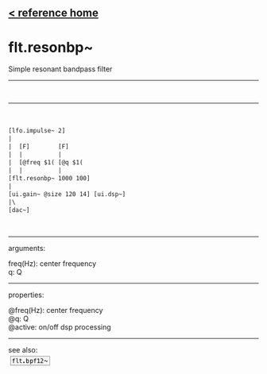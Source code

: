 [< reference home](index.html)
---

# flt.resonbp~


Simple resonant bandpass filter

---

<br>


---


```


[lfo.impulse~ 2]
|
|  [F]        [F]
|  |          |
|  [@freq $1( [@q $1(
|  |          |
[flt.resonbp~ 1000 100]
|
[ui.gain~ @size 120 14] [ui.dsp~]
|\
[dac~]

            
```

---
arguments:

freq(Hz): center
            frequency<br>
q: Q<br>

---
properties:

@freq(Hz): center frequency<br>
@q: 
            Q<br>
@active: on/off dsp
            processing<br>

---
see also:<br>
[![flt.bpf12~](img/object_flt.bpf12~.png)](flt.bpf12~.html)
